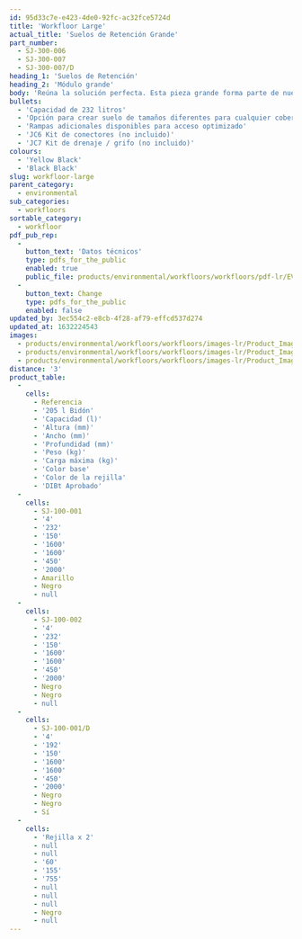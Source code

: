 ```yaml
---
id: 95d33c7e-e423-4de0-92fc-ac32fce5724d
title: 'Workfloor Large'
actual_title: 'Suelos de Retención Grande'
part_number:
  - SJ-300-006
  - SJ-300-007
  - SJ-300-007/D
heading_1: 'Suelos de Retención'
heading_2: 'Módulo grande'
body: 'Reúna la solución perfecta. Esta pieza grande forma parte de nuestro sistema de suelo de trabajo, un suelo elevado que contiene los derrames y que es ideal para su uso en áreas donde se almacenan y dispensan frecuentemente líquidos y productos químicos peligrosos.'
bullets:
  - 'Capacidad de 232 litros'
  - 'Opción para crear suelo de tamaños diferentes para cualquier cobertura deseada'
  - 'Rampas adicionales disponibles para acceso optimizado'
  - 'JC6 Kit de conectores (no incluido)'
  - 'JC7 Kit de drenaje / grifo (no incluido)'
colours:
  - 'Yellow Black'
  - 'Black Black'
slug: workfloor-large
parent_category:
  - environmental
sub_categories:
  - workfloors
sortable_category:
  - workfloor
pdf_pub_rep:
  -
    button_text: 'Datos técnicos'
    type: pdfs_for_the_public
    enabled: true
    public_file: products/environmental/workfloors/workfloors/pdf-lr/EV-Workfloor-(Large)-TD_ES.pdf
  -
    button_text: Change
    type: pdfs_for_the_public
    enabled: false
updated_by: 3ec554c2-e8cb-4f28-af79-effcd537d274
updated_at: 1632224543
images:
  - products/environmental/workfloors/workfloors/images-lr/Product_Image_776x776_(518x518_focus_area)-Large-SJ-300-006_03.jpg
  - products/environmental/workfloors/workfloors/images-lr/Product_Image_776x776_(518x518_focus_area)-Large-SJ-300-007_01.jpg
  - products/environmental/workfloors/workfloors/images-lr/Product_Image_776x776_(518x518_focus_area)-Large-SJ-300-007_02.jpg
distance: '3'
product_table:
  -
    cells:
      - Referencia
      - '205 l Bidón'
      - 'Capacidad (l)'
      - 'Altura (mm)'
      - 'Ancho (mm)'
      - 'Profundidad (mm)'
      - 'Peso (kg)'
      - 'Carga máxima (kg)'
      - 'Color base'
      - 'Color de la rejilla'
      - 'DIBt Aprobado'
  -
    cells:
      - SJ-100-001
      - '4'
      - '232'
      - '150'
      - '1600'
      - '1600'
      - '450'
      - '2000'
      - Amarillo
      - Negro
      - null
  -
    cells:
      - SJ-100-002
      - '4'
      - '232'
      - '150'
      - '1600'
      - '1600'
      - '450'
      - '2000'
      - Negro
      - Negro
      - null
  -
    cells:
      - SJ-100-001/D
      - '4'
      - '192'
      - '150'
      - '1600'
      - '1600'
      - '450'
      - '2000'
      - Negro
      - Negro
      - Sí
  -
    cells:
      - 'Rejilla x 2'
      - null
      - null
      - '60'
      - '155'
      - '755'
      - null
      - null
      - null
      - Negro
      - null
---
```

